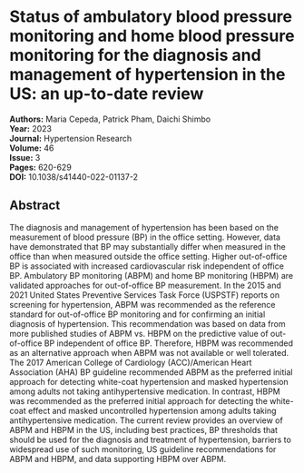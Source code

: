 # Status of ambulatory blood pressure monitoring and home blood pressure monitoring for the diagnosis and management of hypertension in the US: an up-to-date review

**Authors:** Maria Cepeda, Patrick Pham, Daichi Shimbo  
**Year:** 2023  
**Journal:** Hypertension Research  
**Volume:** 46  
**Issue:** 3  
**Pages:** 620-629  
**DOI:** 10.1038/s41440-022-01137-2  

## Abstract
The diagnosis and management of hypertension has been based on the measurement of blood pressure (BP) in the office setting. However, data have demonstrated that BP may substantially differ when measured in the office than when measured outside the office setting. Higher out-of-office BP is associated with increased cardiovascular risk independent of office BP. Ambulatory BP monitoring (ABPM) and home BP monitoring (HBPM) are validated approaches for out-of-office BP measurement. In the 2015 and 2021 United States Preventive Services Task Force (USPSTF) reports on screening for hypertension, ABPM was recommended as the reference standard for out-of-office BP monitoring and for confirming an initial diagnosis of hypertension. This recommendation was based on data from more published studies of ABPM vs. HBPM on the predictive value of out-of-office BP independent of office BP. Therefore, HBPM was recommended as an alternative approach when ABPM was not available or well tolerated. The 2017 American College of Cardiology (ACC)/American Heart Association (AHA) BP guideline recommended ABPM as the preferred initial approach for detecting white-coat hypertension and masked hypertension among adults not taking antihypertensive medication. In contrast, HBPM was recommended as the preferred initial approach for detecting the white-coat effect and masked uncontrolled hypertension among adults taking antihypertensive medication. The current review provides an overview of ABPM and HBPM in the US, including best practices, BP thresholds that should be used for the diagnosis and treatment of hypertension, barriers to widespread use of such monitoring, US guideline recommendations for ABPM and HBPM, and data supporting HBPM over ABPM.

